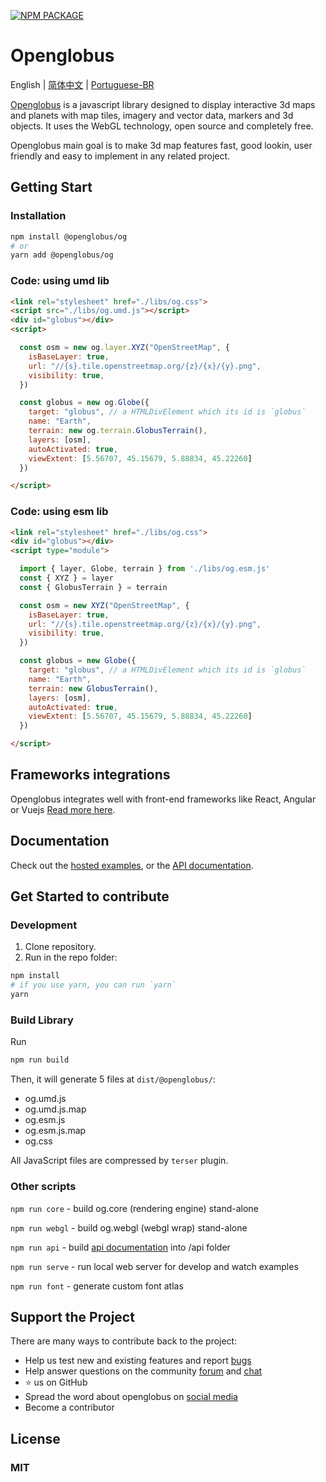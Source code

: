 [![NPM PACKAGE](https://img.shields.io/npm/v/@openglobus/og.svg?logo=npm&logoColor=fff&label=NPM+package&color=limegreen)](https://www.npmjs.com/@openglobus/og)

# Openglobus

English | [简体中文](README_CN.md) | [Portuguese-BR](README_pt-BR.md)

[Openglobus](http://www.openglobus.org/) is a javascript library designed to display interactive 3d maps and planets
with map tiles, imagery and vector data, markers and 3d objects. It uses the WebGL technology, open source and
completely free.

Openglobus main goal is to make 3d map features fast, good lookin, user friendly and easy to implement in any
related project.

## Getting Start

### Installation

```sh
npm install @openglobus/og
# or
yarn add @openglobus/og
```

### Code: using umd lib

```html
<link rel="stylesheet" href="./libs/og.css">
<script src="./libs/og.umd.js"></script>
<div id="globus"></div>
<script>

  const osm = new og.layer.XYZ("OpenStreetMap", {
    isBaseLayer: true,
    url: "//{s}.tile.openstreetmap.org/{z}/{x}/{y}.png",
    visibility: true,
  })

  const globus = new og.Globe({
    target: "globus", // a HTMLDivElement which its id is `globus`
    name: "Earth",
    terrain: new og.terrain.GlobusTerrain(),
    layers: [osm],
    autoActivated: true,
    viewExtent: [5.56707, 45.15679, 5.88834, 45.22260]
  })

</script>
```

### Code: using esm lib

``` html
<link rel="stylesheet" href="./libs/og.css">
<div id="globus"></div>
<script type="module">

  import { layer, Globe, terrain } from './libs/og.esm.js'
  const { XYZ } = layer
  const { GlobusTerrain } = terrain

  const osm = new XYZ("OpenStreetMap", {
    isBaseLayer: true,
    url: "//{s}.tile.openstreetmap.org/{z}/{x}/{y}.png",
    visibility: true,
  })

  const globus = new Globe({
    target: "globus", // a HTMLDivElement which its id is `globus`
    name: "Earth",
    terrain: new GlobusTerrain(),
    layers: [osm],
    autoActivated: true,
    viewExtent: [5.56707, 45.15679, 5.88834, 45.22260]
  })

</script>
```

## Frameworks integrations

Openglobus integrates well with front-end frameworks like React, Angular or Vuejs [Read more here](./framework-intergration.md).

## Documentation

Check out the [hosted examples](http://www.openglobus.org/examples.html), or
the [API documentation](http://www.openglobus.org/api/).

## Get Started to contribute

### Development

1. Clone repository.
2. Run in the repo folder:

```sh
npm install
# if you use yarn, you can run `yarn`
yarn
```

### Build Library

Run

```sh
npm run build
```

Then, it will generate 5 files at `dist/@openglobus/`:

- og.umd.js
- og.umd.js.map
- og.esm.js
- og.esm.js.map
- og.css

All JavaScript files are compressed by `terser` plugin.

### Other scripts

`npm run core` - build og.core (rendering engine) stand-alone

`npm run webgl` - build og.webgl (webgl wrap) stand-alone

`npm run api` - build [api documentation](https://www.openglobus.org/api/) into /api folder

`npm run serve` - run local web server for develop and watch examples

`npm run font` - generate custom font atlas

## Support the Project

There are many ways to contribute back to the project:

- Help us test new and existing features and report [bugs](https://github.com/openglobus/openglobus/issues)
- Help answer questions on the community [forum](https://groups.google.com/d/forum/openglobus)
  and [chat](https://gitter.im/openglobus/og)
- ⭐️ us on GitHub
- Spread the word about openglobus on [social media](https://twitter.com/openglobus)
- Become a contributor

## License

### MIT
